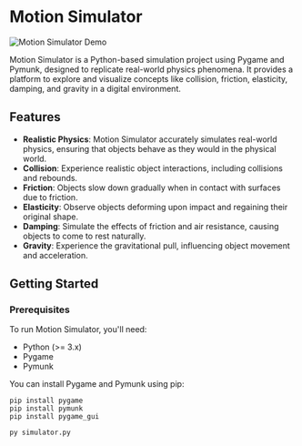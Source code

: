 # Motion Simulator

![Motion Simulator Demo](simulatorgif.gif)

Motion Simulator is a Python-based simulation project using Pygame and Pymunk, designed to replicate real-world physics phenomena. It provides a platform to explore and visualize concepts like collision, friction, elasticity, damping, and gravity in a digital environment.

## Features

- **Realistic Physics**: Motion Simulator accurately simulates real-world physics, ensuring that objects behave as they would in the physical world.
- **Collision**: Experience realistic object interactions, including collisions and rebounds.
- **Friction**: Objects slow down gradually when in contact with surfaces due to friction.
- **Elasticity**: Observe objects deforming upon impact and regaining their original shape.
- **Damping**: Simulate the effects of friction and air resistance, causing objects to come to rest naturally.
- **Gravity**: Experience the gravitational pull, influencing object movement and acceleration.

## Getting Started

### Prerequisites

To run Motion Simulator, you'll need:

- Python (>= 3.x)
- Pygame
- Pymunk

You can install Pygame and Pymunk using pip:

```shell
pip install pygame
pip install pymunk
pip install pygame_gui
```

```shell
py simulator.py
```
